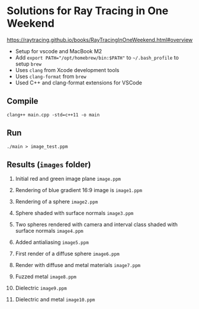 # Solutions for Ray Tracing in One Weekend

https://raytracing.github.io/books/RayTracingInOneWeekend.html#overview

- Setup for vscode and MacBook M2 
- Add `export PATH="/opt/homebrew/bin:$PATH"` to `~/.bash_profile` to setup `brew`
- Uses `clang` from Xcode development tools
- Uses `clang-format` from `brew`
- Used C++ and clang-format extensions for VSCode


## Compile 

```
clang++ main.cpp -std=c++11 -o main
```

## Run

```
./main > image_test.ppm
```


## Results (`images` folder)

1. Initial red and green image plane `image.ppm`

2. Rendering of blue gradient 16:9 image is `image1.ppm`

3. Rendering of a sphere `image2.ppm`

4. Sphere shaded with surface normals `image3.ppm`

5. Two spheres rendered with camera and interval class shaded with surface normals `image4.ppm`

6. Added antialiasing `image5.ppm`

7. First render of a diffuse sphere `image6.ppm`

8. Render with diffuse and metal materials `image7.ppm`

9. Fuzzed metal `image8.ppm`

10. Dielectric `image9.ppm` 

11. Dielectric and metal `image10.ppm`